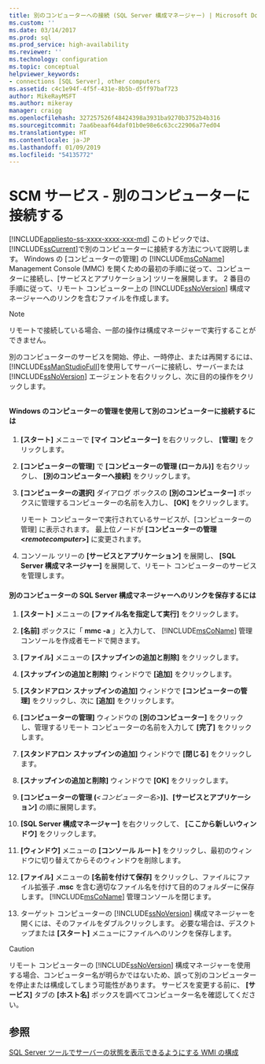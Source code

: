 ```yaml
---
title: 別のコンピューターへの接続 (SQL Server 構成マネージャー) | Microsoft Docs
ms.custom: ''
ms.date: 03/14/2017
ms.prod: sql
ms.prod_service: high-availability
ms.reviewer: ''
ms.technology: configuration
ms.topic: conceptual
helpviewer_keywords:
- connections [SQL Server], other computers
ms.assetid: c4c1e94f-4f5f-431e-8b5b-d5ff97baf723
author: MikeRayMSFT
ms.author: mikeray
manager: craigg
ms.openlocfilehash: 327257526f48424398a3931ba9270b3752b4b316
ms.sourcegitcommit: 7aa6beaaf64daf01b0e98e6c63cc22906a77ed04
ms.translationtype: HT
ms.contentlocale: ja-JP
ms.lasthandoff: 01/09/2019
ms.locfileid: "54135772"
---
```

# <a name="scm-services---connect-to-another-computer"></a>SCM サービス - 別のコンピューターに接続する
[!INCLUDE[appliesto-ss-xxxx-xxxx-xxx-md](../../includes/appliesto-ss-xxxx-xxxx-xxx-md.md)]
  このトピックでは、 [!INCLUDE[ssCurrent](../../includes/sscurrent-md.md)]で別のコンピューターに接続する方法について説明します。 Windows の [コンピューターの管理] の [!INCLUDE[msCoName](../../includes/msconame-md.md)] Management Console (MMC) を開くための最初の手順に従って、コンピューターに接続し、[サービスとアプリケーション] ツリーを展開します。 2 番目の手順に従って、リモート コンピューター上の [!INCLUDE[ssNoVersion](../../includes/ssnoversion-md.md)] 構成マネージャーへのリンクを含むファイルを作成します。  
  
> [!NOTE]  
>  リモートで接続している場合、一部の操作は構成マネージャーで実行することができません。  
  
 別のコンピューターのサービスを開始、停止、一時停止、または再開するには、 [!INCLUDE[ssManStudioFull](../../includes/ssmanstudiofull-md.md)]を使用してサーバーに接続し、サーバーまたは [!INCLUDE[ssNoVersion](../../includes/ssnoversion-md.md)] エージェントを右クリックし、次に目的の操作をクリックします。  
  
##  <a name="SSMSProcedure"></a>  
  
#### <a name="to-connect-to-another-computer-with-windows-computer-management"></a>Windows のコンピューターの管理を使用して別のコンピューターに接続するには  
  
1.  **[スタート]** メニューで **[マイ コンピューター]** を右クリックし、 **[管理]** をクリックします。  
  
2.  **[コンピューターの管理]** で **[コンピューターの管理 (ローカル)]** を右クリックし、 **[別のコンピューターへ接続]** をクリックします。  
  
3.  **[コンピューターの選択]** ダイアログ ボックスの **[別のコンピューター]** ボックスに管理するコンピューターの名前を入力し、 **[OK]** をクリックします。  
  
     リモート コンピューターで実行されているサービスが、[コンピューターの管理] に表示されます。 最上位ノードが **[コンピューターの管理 \<*remotecomputer*>]** に変更されます。  
  
4.  コンソール ツリーの **[サービスとアプリケーション]** を展開し、 **[SQL Server 構成マネージャー]** を展開して、リモート コンピューターのサービスを管理します。  
  
#### <a name="to-save-a-link-to-sql-server-configuration-manager-for-another-computer"></a>別のコンピューターの SQL Server 構成マネージャーへのリンクを保存するには  
  
1.  **[スタート]** メニューの **[ファイル名を指定して実行]** をクリックします。  
  
2.  **[名前]** ボックスに「 **mmc -a** 」と入力して、 [!INCLUDE[msCoName](../../includes/msconame-md.md)] 管理コンソールを作成者モードで開きます。  
  
3.  **[ファイル]** メニューの **[スナップインの追加と削除]** をクリックします。  
  
4.  **[スナップインの追加と削除]** ウィンドウで **[追加]** をクリックします。  
  
5.  **[スタンドアロン スナップインの追加]** ウィンドウで **[コンピューターの管理]** をクリックし、次に **[追加]** をクリックします。  
  
6.  **[コンピューターの管理]** ウィンドウの **[別のコンピューター]** をクリックし、管理するリモート コンピューターの名前を入力して **[完了]** をクリックします。  
  
7.  **[スタンドアロン スナップインの追加]** ウィンドウで **[閉じる]** をクリックします。  
  
8.  **[スナップインの追加と削除]** ウィンドウで **[OK]** をクリックします。  
  
9. **[コンピューターの管理 (**_\<コンピューター名>_**)]**、**[サービスとアプリケーション]** の順に展開します。  
  
10. **[SQL Server 構成マネージャー]** を右クリックして、 **[ここから新しいウィンドウ]** をクリックします。  
  
11. **[ウィンドウ]** メニューの **[コンソール ルート]** をクリックし、最初のウィンドウに切り替えてからそのウィンドウを削除します。  
  
12. **[ファイル]** メニューの **[名前を付けて保存]** をクリックし、ファイルにファイル拡張子 **.msc** を含む適切なファイル名を付けて目的のフォルダーに保存します。 [!INCLUDE[msCoName](../../includes/msconame-md.md)] 管理コンソールを閉じます。  
  
13. ターゲット コンピューターの [!INCLUDE[ssNoVersion](../../includes/ssnoversion-md.md)] 構成マネージャーを開くには、そのファイルをダブルクリックします。 必要な場合は、デスクトップまたは **[スタート]** メニューにファイルへのリンクを保存します。  
  
> [!CAUTION]  
>  リモート コンピューターの [!INCLUDE[ssNoVersion](../../includes/ssnoversion-md.md)] 構成マネージャーを使用する場合、コンピューター名が明らかではないため、誤って別のコンピューターを停止または構成してしまう可能性があります。 サービスを変更する前に、 **[サービス]** タブの **[ホスト名]** ボックスを調べてコンピューター名を確認してください。  
  
## <a name="see-also"></a>参照  
 [SQL Server ツールでサーバーの状態を表示できるようにする WMI の構成](../../ssms/configure-wmi-to-show-server-status-in-sql-server-tools.md)  
  
  
